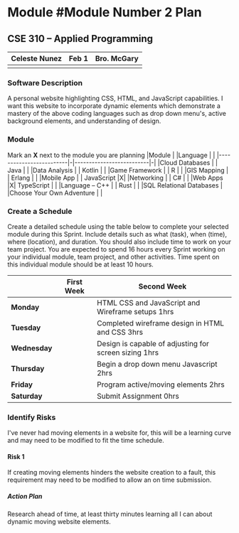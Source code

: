 # Module #Module Number 2 Plan
## CSE 310 – Applied Programming

|Celeste Nunez|Feb 1|Bro. McGary|
|-|-|-|
| | | |

### Software Description 
A personal website highlighting CSS, HTML, and JavaScript capabilities.
I want this website to incorporate dynamic elements which demonstrate a mastery
of the above coding languages such as drop down menu's, active background elements, and understanding of design. 

### Module
Mark an **X** next to the module you are planning
|Module                   | |Language                  | |
|-------------------------|-|--------------------------|-|
|Cloud Databases          | | Java                     | |
|Data Analysis            | | Kotlin                   | |
|Game Framework           | | R                        | |
|GIS Mapping              | | Erlang                   | |
|Mobile App               | | JavaScript               |X|
|Networking               | | C#                       | |
|Web Apps                 |X| TypeScript               | |
|Language – C++           | | Rust                     | |
|SQL Relational Databases | |Choose Your Own Adventure | |

### Create a Schedule
Create a detailed schedule using the table below to complete your selected module during this Sprint.  Include details such as what (task), when (time), where (location), and duration.  You should also include time to work on your team project.  You are expected to spend 16 hours every Sprint working on your individual module, team project, and other activities. Time spent on this individual module should be at least 10 hours.

|             |First Week|Second Week|
|-------------|----------|-----------|
|**Monday**   | | HTML CSS and JavaScript and Wireframe setups 1hrs|		
|**Tuesday**  | | Completed wireframe design in HTML and CSS 3hrs|
|**Wednesday**| | Design is capable of adjusting for screen sizing 1hrs|		
|**Thursday** | | Begin a drop down menu Javascript 2hrs|
|**Friday**   | | Program active/moving elements 2hrs|		
|**Saturday** | | Submit Assignment 0hrs|


### Identify Risks
I've never had moving elements in a website for, this will be a learning curve and may need to be modified to fit the time schedule. 

#### Risk 1
If creating moving elements hinders the website creation to a fault, this requirement may need to be modified to allow an on time submission.

##### Action Plan
Research ahead of time, at least thirty minutes learning all I can about dynamic moving website elements.


